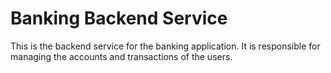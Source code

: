 # Banking Backend Service

This is the backend service for the banking application. It is responsible for managing the accounts and transactions of the users.
